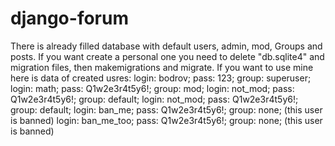# django-forum

There is already filled database with default users, admin, mod, Groups and posts.
If you want create a personal one you need to delete "db.sqlite4" and migration files, then makemigrations and migrate.
If you want to use mine here is data of created usres:
login: bodrov; pass: 123; group: superuser;
login: math; pass: Q1w2e3r4t5y6!; group: mod;
login: not_mod; pass: Q1w2e3r4t5y6!; group: default;
login: not_mod; pass: Q1w2e3r4t5y6!; group: default;
login: ban_me; pass: Q1w2e3r4t5y6!; group: none; (this user is banned)
login: ban_me_too; pass: Q1w2e3r4t5y6!; group: none; (this user is banned)
